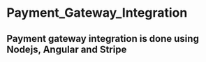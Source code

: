 # Payment_Gateway_Integration
## Payment gateway integration is done using Nodejs, Angular and Stripe
